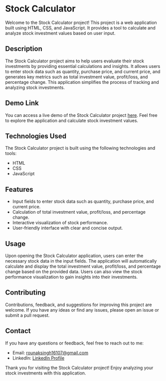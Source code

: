 # Stock Calculator

Welcome to the Stock Calculator project! This project is a web application built using HTML, CSS, and JavaScript. It provides a tool to calculate and analyze stock investment values based on user input.

## Description

The Stock Calculator project aims to help users evaluate their stock investments by providing essential calculations and insights. It allows users to enter stock data such as quantity, purchase price, and current price, and generates key metrics such as total investment value, profit/loss, and percentage change. This application simplifies the process of tracking and analyzing stock investments.

## Demo Link

You can access a live demo of the Stock Calculator project [here](https://khprr4.csb.app/). Feel free to explore the application and calculate stock investment values.

## Technologies Used

The Stock Calculator project is built using the following technologies and tools:

- HTML
- CSS
- JavaScript

## Features

- Input fields to enter stock data such as quantity, purchase price, and current price.
- Calculation of total investment value, profit/loss, and percentage change.
- Interactive visualization of stock performance.
- User-friendly interface with clear and concise output.

## Usage

Upon opening the Stock Calculator application, users can enter the necessary stock data in the input fields. The application will automatically calculate and display the total investment value, profit/loss, and percentage change based on the provided data. Users can also view the stock performance visualization to gain insights into their investments.

## Contributing

Contributions, feedback, and suggestions for improving this project are welcome. If you have any ideas or find any issues, please open an issue or submit a pull request.

## Contact

If you have any questions or feedback, feel free to reach out to me:

- Email: [rounaksingh16107@gmail.com](mailto:rounaksingh16107@gmail.com)
- LinkedIn: [LinkedIn Profile](https://www.linkedin.com/in/rounak-singh-53b44022a)

Thank you for visiting the Stock Calculator project! Enjoy analyzing your stock investments with this application.
